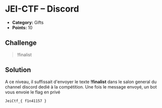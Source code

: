 # JEI-CTF – Discord

* **Category:** Gifts
* **Points:** 10

## Challenge

>  !finalist

## Solution
A ce niveau, il suffissait d'envoyer le texte __!finalist__ dans le salon general du channel discord dedié à la compétition. Une fois le message envoyé, un bot vous envoie le flag en privé

```
JeiCtf_{ f1n41157 }
```
